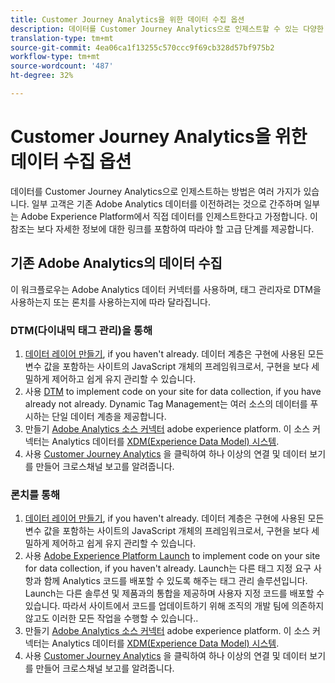 ```yaml
---
title: Customer Journey Analytics을 위한 데이터 수집 옵션
description: 데이터를 Customer Journey Analytics으로 인제스트할 수 있는 다양한 방법 이해
translation-type: tm+mt
source-git-commit: 4ea06ca1f13255c570ccc9f69cb328d57bf975b2
workflow-type: tm+mt
source-wordcount: '487'
ht-degree: 32%

---
```



# Customer Journey Analytics을 위한 데이터 수집 옵션

데이터를 Customer Journey Analytics으로 인제스트하는 방법은 여러 가지가 있습니다. 일부 고객은 기존 Adobe Analytics 데이터를 이전하려는 것으로 간주하며 일부는 Adobe Experience Platform에서 직접 데이터를 인제스트한다고 가정합니다. 이 참조는 보다 자세한 정보에 대한 링크를 포함하여 따라야 할 고급 단계를 제공합니다.

## 기존 Adobe Analytics의 데이터 수집

이 워크플로우는 Adobe Analytics 데이터 커넥터를 사용하며, 태그 관리자로 DTM을 사용하는지 또는 론치를 사용하는지에 따라 달라집니다.

### DTM(다이내믹 태그 관리)을 통해

1. [데이터 레이어 만들기](https://docs.adobe.com/content/help/en/analytics/implementation/prepare/data-layer.html), if you haven&#39;t already. 데이터 계층은 구현에 사용된 모든 변수 값을 포함하는 사이트의 JavaScript 개체의 프레임워크로서, 구현을 보다 세밀하게 제어하고 쉽게 유지 관리할 수 있습니다.
1. 사용 [DTM](https://docs.adobe.com/content/help/ko-KR/analytics/implementation/other/dtm/dtm-implementation-overview.html) to implement code on your site for data collection, if you have already not already. Dynamic Tag Management는 여러 소스의 데이터를 푸시하는 단일 데이터 계층을 제공합니다.
1. 만들기 [Adobe Analytics 소스 커넥터](https://docs.adobe.com/content/help/en/experience-platform/sources/ui-tutorials/create/adobe-applications/analytics.html) adobe experience platform. 이 소스 커넥터는 Analytics 데이터를 [XDM(Experience Data Model) 시스템](https://docs.adobe.com/content/help/ko-KR/experience-platform/xdm/home.html).
1. 사용 [Customer Journey Analytics](https://docs.adobe.com/content/help/ko-KR/analytics-platform/using/cja-overview/cja-getting-started.html) 을 클릭하여 하나 이상의 연결 및 데이터 보기를 만들어 크로스채널 보고를 알려줍니다.

### 론치를 통해

1. [데이터 레이어 만들기](https://docs.adobe.com/content/help/en/analytics/implementation/prepare/data-layer.html), if you haven&#39;t already. 데이터 계층은 구현에 사용된 모든 변수 값을 포함하는 사이트의 JavaScript 개체의 프레임워크로서, 구현을 보다 세밀하게 제어하고 쉽게 유지 관리할 수 있습니다.
1. 사용 [Adobe Experience Platform Launch](https://docs.adobe.com/content/help/en/analytics/implementation/launch/overview.html) to implement code on your site for data collection, if you haven&#39;t already. Launch는 다른 태그 지정 요구 사항과 함께 Analytics 코드를 배포할 수 있도록 해주는 태그 관리 솔루션입니다. Launch는 다른 솔루션 및 제품과의 통합을 제공하며 사용자 지정 코드를 배포할 수 있습니다. 따라서 사이트에서 코드를 업데이트하기 위해 조직의 개발 팀에 의존하지 않고도 이러한 모든 작업을 수행할 수 있습니다..
1. 만들기 [Adobe Analytics 소스 커넥터](https://docs.adobe.com/content/help/en/experience-platform/sources/ui-tutorials/create/adobe-applications/analytics.html) adobe experience platform. 이 소스 커넥터는 Analytics 데이터를 [XDM(Experience Data Model) 시스템](https://docs.adobe.com/content/help/en/experience-platform/xdm/home.html).
1. 사용 [Customer Journey Analytics](https://docs.adobe.com/content/help/en/analytics-platform/using/cja-overview/cja-getting-started.html) 을 클릭하여 하나 이상의 연결 및 데이터 보기를 만들어 크로스채널 보고를 알려줍니다.

